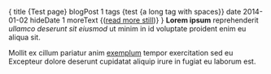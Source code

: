 {
    title {Test page}
    blogPost 1
    tags {test {a long tag with spaces}}
    date 2014-01-02
    hideDate 1
    moreText {(<a href="%s">read more still</a>)}
}
**Lorem ipsum** reprehenderit _ullamco deserunt sit eiusmod_ ut minim in id
voluptate proident enim eu aliqua sit.

<!-- more -->

Mollit ex cillum pariatur anim [exemplum](http://example.com) tempor
exercitation sed eu Excepteur dolore deserunt cupidatat aliquip irure in
fugiat eu laborum est.
